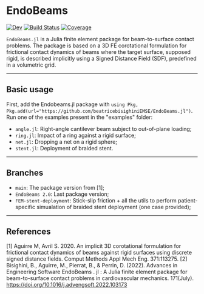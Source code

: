 # EndoBeams

[![Dev](https://img.shields.Iₒ/badge/docs-dev-blue.svg)](https://pierrat.pages.emse.fr/EndoBeams.jl/dev)
[![Build Status](https://gitlab.emse.fr/pierrat/EndoBeams.jl/badges/master/pipeline.svg)](https://gitlab.emse.fr/pierrat/EndoBeams.jl/pipelines)
[![Coverage](https://gitlab.emse.fr/pierrat/EndoBeams.jl/badges/master/coverage.svg)](https://gitlab.emse.fr/pierrat/EndoBeams.jl/commits/master)

 `EndoBeams.jl` is a Julia finite element package for beam-to-surface contact problems. The package is based on a 3D FE corotational formulation for frictional contact dynamics of beams where the target surface, supposed rigid, is described implicitly using a Signed Distance Field (SDF), predefined in a volumetric grid.

----------------------------

## Basic usage
First, add the Endobeams.jl package with `using Pkg, Pkg.add(url="https://github.com/beatricebisighiniEMSE/EndoBeams.jl")`.
Run one of the examples present in the "examples" folder:
- `angle.jl`: Right-angle cantilever beam subject to out-of-plane loading;
- `ring.jl`: Impact of a ring against a rigid surface;
- `net.jl`: Dropping a net on a rigid sphere;
- `stent.jl`: Deployment of braided stent.

----------------------------
## Branches
- `main`: The package version from [1];
- `EndoBeams 2.0`: Last package version;
- `FEM-stent-deployment`: Stick-slip friction + all the utils to perform patient-specific simualation of braided stent deployment (one case provided);

----------------------------
## References
[1] Aguirre M, Avril S. 2020. An implicit 3D corotational formulation for frictional contact dynamics of beams against rigid surfaces using discrete signed distance fields. Comput Methods Appl Mech Eng. 371:113275.
[2] Bisighini, B., Aguirre, M., Pierrat, B., & Perrin, D. (2022). Advances in Engineering Software EndoBeams . jl : A Julia finite element package for beam-to-surface contact problems in cardiovascular mechanics. 171(July). https://doi.org/10.1016/j.advengsoft.2022.103173